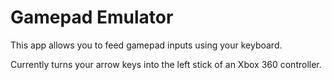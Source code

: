 # Gamepad Emulator
This app allows you to feed gamepad inputs using your keyboard.

Currently turns your arrow keys into the left stick of an Xbox 360 controller.